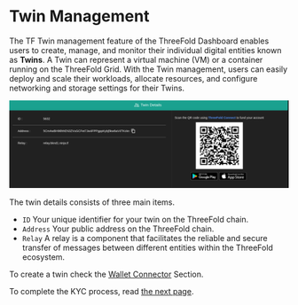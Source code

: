 <h1>Twin Management</h1>

The TF Twin management feature of the ThreeFold Dashboard enables users to create, manage, and monitor their individual digital entities known as **Twins**. A Twin can represent a virtual machine (VM) or a container running on the ThreeFold Grid. With the Twin management, users can easily deploy and scale their workloads, allocate resources, and configure networking and storage settings for their Twins.

![](../img/twin.png)

The twin details consists of three main items.

- `ID` Your unique identifier for your twin on the ThreeFold chain.
- `Address` Your public address on the ThreeFold chain.
- `Relay` A relay is a component that facilitates the reliable and secure transfer of messages between different entities within the ThreeFold ecosystem.

To create a twin check the [Wallet Connector](../wallet_connector.md) Section. 

To complete the KYC process, read [the next page](./kyc.md).